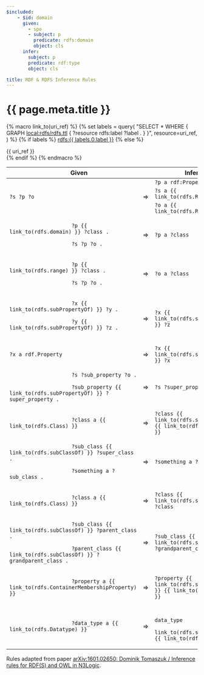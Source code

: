 ```yaml
---
$included:
    - $id: domain
      given:
        - spo
        - subject: p
          predicate: rdfs:domain
          object: cls
      infer:
        subject: p
        predicate: rdf:type
        object: cls

title: RDF & RDFS Inference Rules
---
```


# {{ page.meta.title }}

{% macro link_to(uri_ref) %}
{% set labels = query(
    "SELECT * WHERE { GRAPH <local:rdfs/rdfs.ttl> { ?resource rdfs:label ?label . } }",
    resource=uri_ref,
) %}
{% if labels %}
    <a href="{{ uri_ref|url }}">rdfs:{{ labels.0.label }}</a>
{% else %}
    <div class="ui red horizontal label">{{ uri_ref }}</div>
{% endif %}
{% endmacro %}

<table class="ui table">
    <thead>
        <tr>
            <th colspan="2">Given</th>
            <th>Inferred</th>
        </tr>
    </thead>
    <tbody>
        <tr>
            <td rowspan="3"><code>?s ?p ?o</code></td>
            <td rowspan="3">⇒</td>
            <td><code>?p a rdf:Property</code></td>
        </tr>
        <tr>
            <td><code>?s a {{ link_to(rdfs.Resource) }}</code></td>
        </tr>
        <tr>
            <td><code>?o a {{ link_to(rdfs.Resource) }}</code></td>
        </tr>
        <tr>
            <td>
                <code>
                    ?p {{ link_to(rdfs.domain) }} ?class .<br/>
                    ?s ?p ?o .
                </code>
            </td>
            <td>⇒</td>
            <td><code>?p a ?class</code></td>
        </tr>
        <tr>
            <td>
                <code>
                    ?p {{ link_to(rdfs.range) }} ?class .<br/>
                    ?s ?p ?o .
                </code>
            </td>
            <td>⇒</td>
            <td><code>?o a ?class</code></td>
        </tr>
        <tr>
            <td>
                <code>
                    ?x {{ link_to(rdfs.subPropertyOf) }} ?y .<br/>
                    ?y {{ link_to(rdfs.subPropertyOf) }} ?z .<br/>
                </code>
            </td>
            <td>⇒</td>
            <td><code>?x {{ link_to(rdfs.subPropertyOf) }} ?z</code></td>
        </tr>
        <tr>
            <td>
                <code>?x a rdf.Property</code>
            </td>
            <td>⇒</td>
            <td><code>?x {{ link_to(rdfs.subPropertyOf) }} ?x</code></td>
        </tr>
        <tr>
            <td>
                <code>
                    ?s ?sub_property ?o .<br/>
                    ?sub_property {{ link_to(rdfs.subPropertyOf) }} ?super_property .
                </code>
            </td>
            <td>⇒</td>
            <td><code>?s ?super_property ?o</code></td>
        </tr>
        <tr>
            <td>
                <code>
                    ?class a {{ link_to(rdfs.Class) }}
                </code>
            </td>
            <td>⇒</td>
            <td><code>?class {{ link_to(rdfs.subClassOf) }} {{ link_to(rdfs.Resource) }}</code></td>
        </tr>
        <tr>
            <td>
                <code>
                    ?sub_class {{ link_to(rdfs.subClassOf) }} ?super_class .<br/>
                    ?something a ?sub_class .
                </code>
            </td>
            <td>⇒</td>
            <td><code>?something a ?super_class</code></td>
        </tr>
        <tr>
            <td>
                <code>
                    ?class a {{ link_to(rdfs.Class) }}
                </code>
            </td>
            <td>⇒</td>
            <td><code>?class {{ link_to(rdfs.subClassOf) }} ?class</code></td>
        </tr>
        <tr>
            <td>
                <code>
                    ?sub_class {{ link_to(rdfs.subClassOf) }} ?parent_class .<br/>
                    ?parent_class {{ link_to(rdfs.subClassOf) }} ?grandparent_class .
                </code>
            </td>
            <td>⇒</td>
            <td><code>?sub_class {{ link_to(rdfs.subClassOf) }} ?grandparent_class</code></td>
        </tr>
        <tr>
            <td>
                <code>
                    ?property a {{ link_to(rdfs.ContainerMembershipProperty) }}
                </code>
            </td>
            <td>⇒</td>
            <td><code>?property {{ link_to(rdfs.subPropertyOf) }} {{ link_to(rdfs.member) }}</code></td>
        </tr>
        <tr>
            <td>
                <code>
                    ?data_type a {{ link_to(rdfs.Datatype) }}
                </code>
            </td>
            <td>⇒</td>
            <td>
                <code>
                    ?data_type
                    {{ link_to(rdfs.subClassOf) }} {{ link_to(rdfs.Literal) }}
                </code>
            </td>
        </tr>
    </tbody>
</table>

Rules adapted from paper [arXiv:1601.02650: Dominik Tomaszuk / Inference rules for RDF(S) and OWL in N3Logic](https://arxiv.org/abs/1601.02650).
